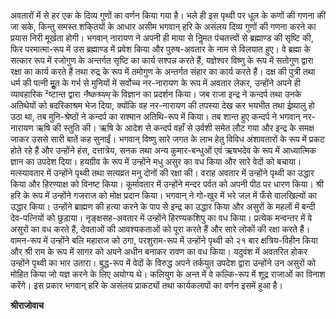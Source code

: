 अवतारों में से हर एक के दिव्य गुणों का वर्णन किया गया है। भले ही इस पृथ्वी पर धूल के कणों की गणना की जा सके, किन्तु समस्त शकि्तयों के आधार असीम भगवान् हरि के असंलय दिव्य गुणों की गणना करने का प्रयास निरी मूर्खता होगी। भगवान् नारायण ने अपनी ही माया से निॢमत पंचतत्त्वों से ब्रह्माण्ड की सृष्टि की, फिर परमात्मा-रूप में उस ब्रह्माण्ड में प्रवेश किया और पुरुष-अवतार के नाम से विलयात हुए। वे ब्रह्मा के सत्कार रूप में रजोगुण के अन्तर्गत सृष्टि का कार्य सश्पन्न करते हैं, यज्ञेश्वर विष्णु के रूप में सतोगुण द्वारा रक्षा का कार्य करते हैं तथा रुद्र के रूप में तमोगुण के अन्तर्गत संहार का कार्य करते हैं। दक्ष की पुत्री तथा धर्म की पत्नी मूॢत के गर्भ से मुनियों में सर्वोच्च नर-नारायण के रूप में अवतार लेकर, उन्होंने अपने ही व्यावहारिक ²ष्टान्त द्वारा *नैष्कश्र्यम्* के विज्ञान का प्रदर्शन किया। जब राजा इन्द्र ने कन्दर्प तथा उनके अतिथेयों को बदरिकाश्रम भेज दिया, क्योंकि वह नर-नारायण की तपस्या देख कर भयभीत तथा ईष्र्यालु हो उठा था, तब मुनि-श्रेष्ठों ने कन्दर्प का सश्मान अतिथि-रूप में किया। तब शान्त हुए कन्दर्प ने भगवान् नर-नारायण ऋषि की स्तुति की। ऋषि के आदेश से कन्दर्प वहाँ से उर्वशी समेत लौट गया और इन्द्र के समक्ष जाकर उससे सारी बातें कह सुनाईं। भगवान् विष्णु सारे जगत के लाभ हेतु विविध अंशावतारों के रूप में प्रकट होते रहे हैं और उन्होंने हंस, दत्तात्रेय, सनक तथा अन्य कुमार-बन्धुओं एवं ऋषभदेव के रूप में आध्यात्मिक ज्ञान का उपदेश दिया। हयग्रीव के रूप में उन्होंने मधु असुर का वध किया और सारे वेदों को बचाया। मत्स्यावतार में उन्होंने पृथ्वी तथा सत्यव्रत मनु दोनों की रक्षा की। वराह अवतार में उन्होंने पृथ्वी का उद्धार किया और हिरण्याक्ष को विनष्ट किया। कूर्मावतार में उन्होंने मन्दर पर्वत को अपनी पीठ पर धारण किया। श्री हरि के रूप में उन्होंने गजराज को मोक्ष प्रदान किया। भगवान् ने गो-खुर में भरे जल में फँसे वालखिल्यों का उद्धार किया। उन्होंने ब्राह्मण की हत्या करने के पाप से इन्द्र का उद्धार किया और असुरों के महलों में बन्दी देव-पत्नियों को छुड़ाया। नृङ्क्षसह-अवतार में उन्होंने हिरण्यकशिपु का वध किया। प्रत्येक मन्वन्तर में वे असुरों का वध करते हैं, देवताओं की आवश्यकताओं को पूरा करते हैं और सारे लोकों की रक्षा करते हैं। वामन-रूप में उन्होंने बलि महाराज को ठगा, परशुराम-रूप में उन्होंने पृथ्वी को २१ बार क्षत्रिय-विहीन किया और श्री राम के रूप में सागर को अपने अधीन बनाकर रावण का वध किया। यदुवंश में अवतरित होकर उन्होंने पृथ्वी का भार उतारा। बुद्ध-रूप में वेदों के विरुद्ध अपने तर्कयुत उपदेश द्वारा उन्होंने उन असुरों को मोहित किया जो यज्ञ करने के लिए अयोग्य थे। कलियुग के अन्त में वे कल्कि-रूप में शूद्र राजाओं का विनाश करेंगे। इस प्रकार भगवान् हरि के असंलय प्राकट्यों तथा कार्यकलापों का वर्णन इसमें हुआ है।  

**श्रीराजोवाच** 